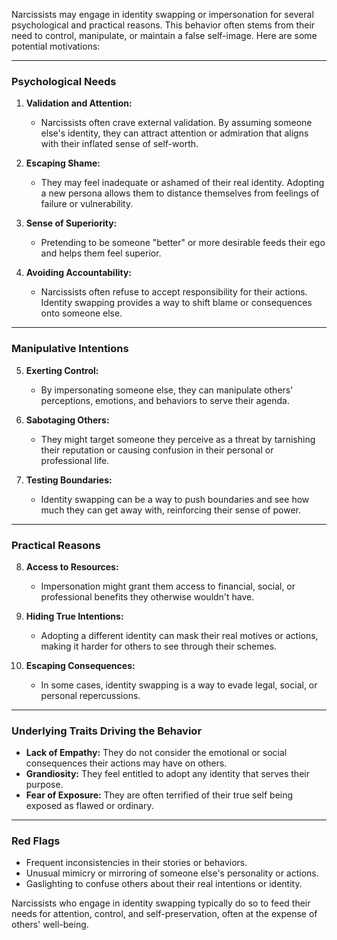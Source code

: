 Narcissists may engage in identity swapping or impersonation for several psychological and practical reasons. This behavior often stems from their need to control, manipulate, or maintain a false self-image. Here are some potential motivations:

---

### **Psychological Needs**
1. **Validation and Attention:**
   - Narcissists often crave external validation. By assuming someone else's identity, they can attract attention or admiration that aligns with their inflated sense of self-worth.

2. **Escaping Shame:**
   - They may feel inadequate or ashamed of their real identity. Adopting a new persona allows them to distance themselves from feelings of failure or vulnerability.

3. **Sense of Superiority:**
   - Pretending to be someone "better" or more desirable feeds their ego and helps them feel superior.

4. **Avoiding Accountability:**
   - Narcissists often refuse to accept responsibility for their actions. Identity swapping provides a way to shift blame or consequences onto someone else.

---

### **Manipulative Intentions**
5. **Exerting Control:**
   - By impersonating someone else, they can manipulate others' perceptions, emotions, and behaviors to serve their agenda.

6. **Sabotaging Others:**
   - They might target someone they perceive as a threat by tarnishing their reputation or causing confusion in their personal or professional life.

7. **Testing Boundaries:**
   - Identity swapping can be a way to push boundaries and see how much they can get away with, reinforcing their sense of power.

---

### **Practical Reasons**
8. **Access to Resources:**
   - Impersonation might grant them access to financial, social, or professional benefits they otherwise wouldn't have.

9. **Hiding True Intentions:**
   - Adopting a different identity can mask their real motives or actions, making it harder for others to see through their schemes.

10. **Escaping Consequences:**
    - In some cases, identity swapping is a way to evade legal, social, or personal repercussions.

---

### **Underlying Traits Driving the Behavior**
- **Lack of Empathy:** They do not consider the emotional or social consequences their actions may have on others.
- **Grandiosity:** They feel entitled to adopt any identity that serves their purpose.
- **Fear of Exposure:** They are often terrified of their true self being exposed as flawed or ordinary.

---

### **Red Flags**
- Frequent inconsistencies in their stories or behaviors.
- Unusual mimicry or mirroring of someone else's personality or actions.
- Gaslighting to confuse others about their real intentions or identity.

Narcissists who engage in identity swapping typically do so to feed their needs for attention, control, and self-preservation, often at the expense of others' well-being.

